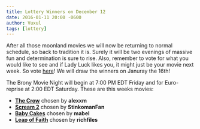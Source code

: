 ```yaml
---
title: Lottery Winners on December 12
date: 2016-01-11 20:00 -0600
author: Vuxul
tags: [lottery]
---
```


After all those moonland movies we will now be returning to normal schedule,
so back to tradition it is. Surely it will be two evenings of massive fun and determination is sure to rise.
Also, remember to vote for what you would like to see and if Lady Luck likes you,
it might just be your movie next week. So vote [here][lotto]!
We will draw the winners on Januray the 16th!


The Brony Movie Night will begin at 7:00 PM EDT Friday and for Euro-reprise at 2:00 EDT Saturday.
These are this weeks movies:

 - **[The Crow][m1]** chosen by **alexxm**
 - **[Scream 2][m2]** chosen by **StinkomanFan**
 - **[Baby Cakes][p1]** chosen by **mabel**
 - **[Leap of Faith][p2]** chosen by **richfiles**

[m1]: http://www.imdb.com/title/tt0109506/
[m2]: http://www.imdb.com/title/tt0120082/
[p1]: http://mlp.wikia.com/wiki/Baby_Cakes
[p2]: http://mlp.wikia.com/wiki/Leap_of_Faith
[lotto]: https://bronystate.typeform.com/to/OAbOhv
